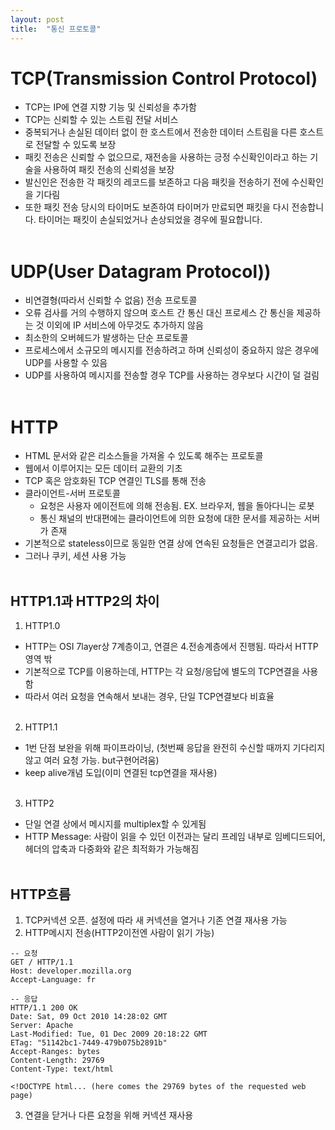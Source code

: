 ```yaml
---
layout: post
title:  "통신 프로토콜"
---
```


# TCP(Transmission Control Protocol)
- TCP는 IP에 연결 지향 기능 및 신뢰성을 추가함
- TCP는 신뢰할 수 있는 스트림 전달 서비스
- 중복되거나 손실된 데이터 없이 한 호스트에서 전송한 데이터 스트림을 다른 호스트로 전달할 수 있도록 보장
- 패킷 전송은 신뢰할 수 없으므로, 재전송을 사용하는 긍정 수신확인이라고 하는 기술을 사용하여 패킷 전송의 신뢰성을 보장
- 발신인은 전송한 각 패킷의 레코드를 보존하고 다음 패킷을 전송하기 전에 수신확인을 기다림
- 또한 패킷 전송 당시의 타이머도 보존하여 타이머가 만료되면 패킷을 다시 전송합니다. 타이머는 패킷이 손실되었거나 손상되었을 경우에 필요합니다.
<br/><br/>
  


# UDP(User Datagram Protocol))
- 비연결형(따라서 신뢰할 수 없음) 전송 프로토콜
- 오류 검사를 거의 수행하지 않으며 호스트 간 통신 대신 프로세스 간 통신을 제공하는 것 이외에 IP 서비스에 아무것도 추가하지 않음
- 최소한의 오버헤드가 발생하는 단순 프로토콜
- 프로세스에서 소규모의 메시지를 전송하려고 하며 신뢰성이 중요하지 않은 경우에 UDP를 사용할 수 있음
- UDP를 사용하여 메시지를 전송할 경우 TCP를 사용하는 경우보다 시간이 덜 걸림
<br/><br/>
  

# HTTP
- HTML 문서와 같은 리소스들을 가져올 수 있도록 해주는 프로토콜
- 웹에서 이루어지는 모든 데이터 교환의 기초 
- TCP 혹은 암호화된 TCP 연결인 TLS를 통해 전송
- 클라이언트-서버 프로토콜
  - 요청은 사용자 에이전트에 의해 전송됨. EX. 브라우저, 웹을 돌아다니는 로봇
  - 통신 채널의 반대편에는 클라이언트에 의한 요청에 대한 문서를 제공하는 서버가 존재
- 기본적으로 stateless이므로 동일한 연결 상에 연속된 요청들은 연결고리가 없음.
- 그러나 쿠키, 세션 사용 가능
<br/><br/>
  

## HTTP1.1과 HTTP2의 차이
1. HTTP1.0
- HTTP는 OSI 7layer상 7계층이고, 연결은 4.전송계층에서 진행됨. 따라서 HTTP영역 밖
- 기본적으로 TCP를 이용하는데, HTTP는 각 요청/응답에 별도의 TCP연결을 사용함
- 따라서 여러 요청을 연속해서 보내는 경우, 단일 TCP연결보다 비효율
<br/><br/>
  

2. HTTP1.1
- 1번 단점 보완을 위해 파이프라이닝, (첫번째 응답을 완전히 수신할 때까지 기다리지 않고 여러 요청 가능. but구현어려움)
- keep alive개념 도입(이미 연결된 tcp연결을 재사용)
<br/><br/>
  

3. HTTP2
- 단일 연결 상에서 메시지를 multiplex할 수 있게됨
- HTTP Message: 사람이 읽을 수 있던 이전과는 달리 프레임 내부로 임베디드되어,
헤더의 압축과 다중화와 같은 최적화가 가능해짐
<br/><br/>
  

## HTTP흐름
1. TCP커넥션 오픈. 설정에 따라 새 커넥션을 열거나 기존 연결 재사용 가능
2. HTTP메시지 전송(HTTP2이전엔 사람이 읽기 가능)
```aidl
-- 요청
GET / HTTP/1.1
Host: developer.mozilla.org
Accept-Language: fr

-- 응답
HTTP/1.1 200 OK
Date: Sat, 09 Oct 2010 14:28:02 GMT
Server: Apache
Last-Modified: Tue, 01 Dec 2009 20:18:22 GMT
ETag: "51142bc1-7449-479b075b2891b"
Accept-Ranges: bytes
Content-Length: 29769
Content-Type: text/html

<!DOCTYPE html... (here comes the 29769 bytes of the requested web page)
```
3. 연결을 닫거나 다른 요청을 위해 커넥션 재사용